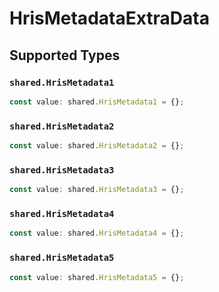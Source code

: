 # HrisMetadataExtraData


## Supported Types

### `shared.HrisMetadata1`

```typescript
const value: shared.HrisMetadata1 = {};
```

### `shared.HrisMetadata2`

```typescript
const value: shared.HrisMetadata2 = {};
```

### `shared.HrisMetadata3`

```typescript
const value: shared.HrisMetadata3 = {};
```

### `shared.HrisMetadata4`

```typescript
const value: shared.HrisMetadata4 = {};
```

### `shared.HrisMetadata5`

```typescript
const value: shared.HrisMetadata5 = {};
```

